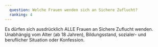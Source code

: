 ```yaml
---
  question: Welche Frauen wenden sich an Sichere Zuflucht?
  ranking: 4
---
```


Es dürfen sich ausdrücklich ALLE Frauen an Sichere Zuflucht wenden. Unabhängig vom Alter (ab 18 Jahren), Bildungsstand, sozialer- und beruflicher Situation oder Konfession.
